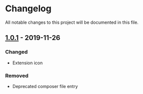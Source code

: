 # Changelog
All notable changes to this project will be documented in this file.

## [1.0.1] - 2019-11-26

### Changed
- Extension icon

### Removed
- Deprecated composer file entry

[1.0.1]: https://github.com/TYPO3-Caretaker/caretaker/compare/1.0.0...1.0.1
